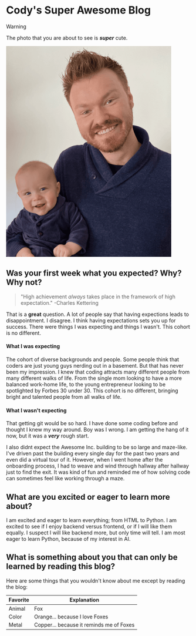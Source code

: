 # Cody's Super Awesome Blog #

> [!WARNING]
> The photo that you are about to see is ***super*** cute.

![Picture of myself and my son wearing a similar blue outfit.](Assets/Barrett_1.png)

## Was your first week what you expected? Why? Why not? ##

> "High achievement *always* takes place in the framework of high expectation." -Charles Kettering

That is a **great** question. A lot of people say that having expections leads to disappointment. I disagree. I think having expectations sets you up for success. There were things I was expecting and things I wasn't. This cohort is no different.  

#### What I was expecting ####

The cohort of diverse backgrounds and people. Some people think that coders are just young guys nerding out in a basement. But that has never been my impression. I knew that coding attracts many different people from many different walks of life. From the single mom looking to have a more balanced work-home life, to the young entrepreneur looking to be spotlighted by Forbes 30 under 30. This cohort is no different, bringing bright and talented people from all walks of life.

#### What I wasn't expecting ####

That getting git would be so hard. I have done some coding before and thought I knew my way around. Boy was I wrong. I am getting the hang of it now, but it was a ***very*** rough start. 

I also didnt expect the Awesome Inc. building to be so large and maze-like. I've driven past the building every single day for the past two years and even did a virtual tour of it. However, when I went home after the onboarding process, I had to weave and wind through hallway after hallway just to find the exit. It was kind of fun and reminded me of how solving code can sometimes feel like working through a maze. 

## What are you excited or eager to learn more about? ##

I am excited and eager to learn everything; from HTML to Python. I am excited to see if I enjoy backend versus frontend, or if I will like them equally. I suspect I will like backend more, but only time will tell. I am most eager to learn Python, because of my interest in AI.

## What is something about you that can only be learned by reading this blog? ##

Here are some things that you wouldn't know about me except by reading the blog:

|Favorite | Explanation|
|---|---|
|Animal| Fox|
|Color | Orange... because I love Foxes|
|Metal | Copper... because it reminds me of Foxes|
